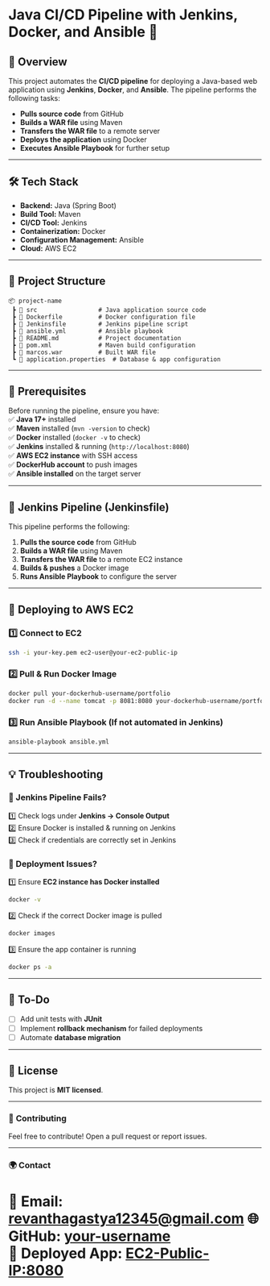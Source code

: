
# **Java CI/CD Pipeline with Jenkins, Docker, and Ansible** 🚀  

## **📌 Overview**  
This project automates the **CI/CD pipeline** for deploying a Java-based web application using **Jenkins**, **Docker**, and **Ansible**. The pipeline performs the following tasks:  
- **Pulls source code** from GitHub  
- **Builds a WAR file** using Maven  
- **Transfers the WAR file** to a remote server  
- **Deploys the application** using Docker  
- **Executes Ansible Playbook** for further setup  

---

## **🛠️ Tech Stack**  
- **Backend:** Java (Spring Boot)  
- **Build Tool:** Maven  
- **CI/CD Tool:** Jenkins  
- **Containerization:** Docker  
- **Configuration Management:** Ansible  
- **Cloud:** AWS EC2  

---

## **📂 Project Structure**  
```
📦 project-name
 ┣ 📂 src                 # Java application source code
 ┣ 📜 Dockerfile          # Docker configuration file
 ┣ 📜 Jenkinsfile         # Jenkins pipeline script
 ┣ 📜 ansible.yml         # Ansible playbook
 ┣ 📜 README.md           # Project documentation
 ┣ 📜 pom.xml             # Maven build configuration
 ┣ 📜 marcos.war          # Built WAR file
 ┗ 📜 application.properties  # Database & app configuration
```

---

## **🚀 Prerequisites**  
Before running the pipeline, ensure you have:  
✅ **Java 17+** installed  
✅ **Maven** installed (`mvn -version` to check)  
✅ **Docker** installed (`docker -v` to check)  
✅ **Jenkins** installed & running (`http://localhost:8080`)  
✅ **AWS EC2 instance** with SSH access  
✅ **DockerHub account** to push images  
✅ **Ansible installed** on the target server  

---

## **📝 Jenkins Pipeline (Jenkinsfile)**  
This pipeline performs the following:  
1. **Pulls the source code** from GitHub  
2. **Builds a WAR file** using Maven  
3. **Transfers the WAR file** to a remote EC2 instance  
4. **Builds & pushes** a Docker image  
5. **Runs Ansible Playbook** to configure the server  

---

## **🚀 Deploying to AWS EC2**  

### **1️⃣ Connect to EC2**  
```bash
ssh -i your-key.pem ec2-user@your-ec2-public-ip
```

### **2️⃣ Pull & Run Docker Image**  
```bash
docker pull your-dockerhub-username/portfolio
docker run -d --name tomcat -p 8081:8080 your-dockerhub-username/portfolio
```

### **3️⃣ Run Ansible Playbook** (If not automated in Jenkins)  
```bash
ansible-playbook ansible.yml
```



---

## **💡 Troubleshooting**  

### **🔴 Jenkins Pipeline Fails?**  
1️⃣ Check logs under **Jenkins → Console Output**  
2️⃣ Ensure Docker is installed & running on Jenkins  
3️⃣ Check if credentials are correctly set in Jenkins  

### **🔴 Deployment Issues?**  
1️⃣ Ensure **EC2 instance has Docker installed**  
```bash
docker -v
```
2️⃣ Check if the correct Docker image is pulled  
```bash
docker images
```
3️⃣ Ensure the app container is running  
```bash
docker ps -a
```

---

## **📝 To-Do**  
- [ ] Add unit tests with **JUnit**  
- [ ] Implement **rollback mechanism** for failed deployments  
- [ ] Automate **database migration**  

---

## **📜 License**  
This project is **MIT licensed**.  

---

### 🎯 **Contributing**  
Feel free to contribute! Open a pull request or report issues.  

---

### **🌍 Contact**  
📧 Email: revanthagastya12345@gmail.com 
🌐 GitHub: [your-username](https://github.com/Revanth-1707)  
🚀 Deployed App: [EC2-Public-IP:8080](http://your-ec2-public-ip:8081)  
=
